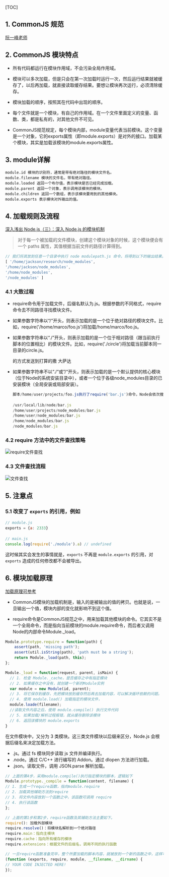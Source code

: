 [TOC]

## 1. CommonJS 规范 ##

[阮一峰老师 ](http://javascript.ruanyifeng.com/nodejs/module.html)


## 2. CommonJS 模块特点 ##

- 所有代码都运行在模块作用域，不会污染全局作用域。

- 模块可以多次加载，但是只会在第一次加载时运行一次，然后运行结果就被缓存了，以后再加载，就直接读取缓存结果。要想让模块再次运行，必须清除缓存。


- 模块加载的顺序，按照其在代码中出现的顺序。


- 每个文件就是一个模块，有自己的作用域。在一个文件里面定义的变量、函数、类，都是私有的，对其他文件不可见。


- CommonJS规范规定，每个模块内部，module变量代表当前模块。这个变量是一个对象，它的exports属性（即module.exports）是对外的接口。加载某个模块，其实是加载该模块的module.exports属性。


## 3. module详解 ##
    module.id 模块的识别符，通常是带有绝对路径的模块文件名。
    module.filename 模块的文件名，带有绝对路径。
    module.loaded 返回一个布尔值，表示模块是否已经完成加载。
    module.parent 返回一个对象，表示调用该模块的模块。
    module.children 返回一个数组，表示该模块要用到的其他模块。
    module.exports 表示模块对外输出的值。

## 4. 加载规则及流程 ##

[深入浅出 Node.js（三）：深入 Node.js 的模块机制](https://www.infoq.cn/article/nodejs-module-mechanism)

> 对于每一个被加载的文件模块，创建这个模块对象的时候，这个模块便会有一个 paths 属性，其值根据当前文件的路径计算得到。

```js
// 我们将其放到任意一个目录中执行 node modulepath.js 命令，将得到以下的输出结果。
[ '/home/jackson/research/node_modules',
'/home/jackson/node_modules',
'/home/node_modules',
'/node_modules' ]
```

### 4.1 大致过程 ###


- require命令用于加载文件，后缀名默认为.js。根据参数的不同格式，require命令去不同路径寻找模块文件。

- 如果参数字符串以“/”开头，则表示加载的是一个位于绝对路径的模块文件。比如，require('/home/marco/foo.js')将加载/home/marco/foo.js。


- 如果参数字符串以“./”开头，则表示加载的是一个位于相对路径（跟当前执行脚本的位置相比）的模块文件。比如，require('./circle')将加载当前脚本同一目录的circle.js。

    的方式发送到打算的撒
    大萨达

- 如果参数字符串不以“./“或”/“开头，则表示加载的是一个默认提供的核心模块（位于Node的系统安装目录中），或者一个位于各级node_modules目录的已安装模块（全局安装或局部安装）。

     ```js
     脚本/home/user/projects/foo.js执行了require('bar.js')命令，Node会依次搜索以下文件。
     
     /usr/local/lib/node/bar.js
     /home/user/projects/node_modules/bar.js
     /home/user/node_modules/bar.js
     /home/node_modules/bar.js
     /node_modules/bar.js
     ```

### 4.2 require 方法中的文件查找策略 ###

![require文件查找](..\..\img\require文件查找.jpg)

### 4.3 文件查找流程 ###

![文件查找](C:\Users\nzq\Desktop\LEARN\note\前端工程化\img\文件查找.jpg)

## 5. 注意点 ##

### 5.1 改变了 `exports` 的引用，例如 ###

```js
// module.js
exports = {a: 2333}

// main.js
console.log(require('./module').a) // undefined
```

这时候其实会发生的事情就是，`exports` 不再是 `module.exports` 的引用，对 `exports` 造成的任何修改都不会被导出。

## 6. 模块加载原理 ##

[加载原理可参考](https://www.cnblogs.com/jasonxuli/p/4381747.html "加载原理可参考")


- CommonJS模块的加载机制是，输入的是被输出的值的拷贝。也就是说，一旦输出一个值，模块内部的变化就影响不到这个值。


- require命令是CommonJS规范之中，用来加载其他模块的命令。它其实不是一个全局命令，而是指向当前模块的module.require命令，而后者又调用Node的内部命令Module._load。

```js
Module.prototype.require = function(path) {
    assert(path, 'missing path');
    assert(util.isString(path), 'path must be a string');
    return Module._load(path, this);
};
```

```js
Module._load = function(request, parent, isMain) {
  // 1. 检查 Module._cache，是否缓存之中有指定模块
  // 2. 如果缓存之中没有，就创建一个新的Module实例
  var module = new Module(id, parent);
  // 3. 将它保存到缓存，先把模块放到缓存然后再去加载内容，可以解决循环依赖的问题。
  // 4. 使用 module.load() 加载指定的模块文件，
  module.loade(filename);
  //读取文件内容之后，使用 module.compile() 执行文件代码
  // 5. 如果加载/解析过程报错，就从缓存删除该模块
  // 6. 返回该模块的 module.exports
}
```

在文件模块中，又分为 3 类模块。这三类文件模块以后缀来区分，Node.js 会根据后缀名来决定加载方法。

- .js。通过 fs 模块同步读取 js 文件并编译执行。
- .node。通过 C/C++ 进行编写的 Addon。通过 dlopen 方法进行加载。
- .json。读取文件，调用 JSON.parse 解析加载。


```js
// 上面的第4步，采用module.compile()执行指定模块的脚本，逻辑如下
Module.prototype._compile = function(content, filename) {
// 1. 生成一个require函数，指向module.require
// 2. 加载其他辅助方法到require
// 3. 将文件内容放到一个函数之中，该函数可调用 require
// 4. 执行该函数
};
```


```js
// 上面的第1步和第2步，require函数及其辅助方法主要如下。
require(): 加载外部模块
require.resolve()：将模块名解析到一个绝对路径
require.main：指向主模块
require.cache：指向所有缓存的模块
require.extensions：根据文件的后缀名，调用不同的执行函数
```


```js
// 一旦require函数准备完毕，整个所要加载的脚本内容，就被放到一个新的函数之中，这样可以避免污染全局环境。该函数的参数包括require、module、exports，以及其他一些参数。
(function (exports, require, module, __filename, __dirname) {
// YOUR CODE INJECTED HERE!
});
```
